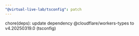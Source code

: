```yaml
---
"@virtual-live-lab/tsconfig": patch
---
```


chore(deps): update dependency @cloudflare/workers-types to v4.20250319.0 (tsconfig)
